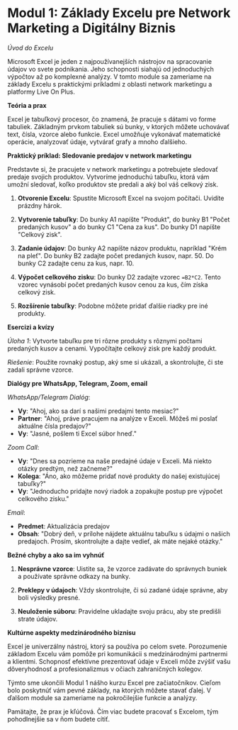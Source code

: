# **Modul 1: Základy Excelu pre Network Marketing a Digitálny Biznis**

*Úvod do Excelu*

Microsoft Excel je jeden z najpoužívanejších nástrojov na spracovanie údajov vo svete podnikania. Jeho schopnosti siahajú od jednoduchých výpočtov až po komplexné analýzy. V tomto module sa zameriame na základy Excelu s praktickými príkladmi z oblasti network marketingu a platformy Live On Plus.

**Teória a prax**

Excel je tabuľkový procesor, čo znamená, že pracuje s dátami vo forme tabuliek. Základným prvkom tabuliek sú bunky, v ktorých môžete uchovávať text, čísla, vzorce alebo funkcie. Excel umožňuje vykonávať matematické operácie, analyzovať údaje, vytvárať grafy a mnoho ďalšieho.

**Praktický príklad: Sledovanie predajov v network marketingu**

Predstavte si, že pracujete v network marketingu a potrebujete sledovať predaje svojich produktov. Vytvoríme jednoduchú tabuľku, ktorá vám umožní sledovať, koľko produktov ste predali a aký bol váš celkový zisk.

1. **Otvorenie Excelu**: Spustite Microsoft Excel na svojom počítači. Uvidíte prázdny hárok.

2. **Vytvorenie tabuľky**: Do bunky A1 napíšte "Produkt", do bunky B1 "Počet predaných kusov" a do bunky C1 "Cena za kus". Do bunky D1 napíšte "Celkový zisk".

3. **Zadanie údajov**: Do bunky A2 napíšte názov produktu, napríklad "Krém na pleť". Do bunky B2 zadajte počet predaných kusov, napr. 50. Do bunky C2 zadajte cenu za kus, napr. 10.

4. **Výpočet celkového zisku**: Do bunky D2 zadajte vzorec `=B2*C2`. Tento vzorec vynásobí počet predaných kusov cenou za kus, čím získa celkový zisk.

5. **Rozšírenie tabuľky**: Podobne môžete pridať ďalšie riadky pre iné produkty.

**Esercizi a kvízy**

*Úloha 1*: Vytvorte tabuľku pre tri rôzne produkty s rôznymi počtami predaných kusov a cenami. Vypočítajte celkový zisk pre každý produkt.

*Riešenie*: Použite rovnaký postup, aký sme si ukázali, a skontrolujte, či ste zadali správne vzorce.

**Dialógy pre WhatsApp, Telegram, Zoom, email**

*WhatsApp/Telegram Dialóg*:
- **Vy**: "Ahoj, ako sa darí s našimi predajmi tento mesiac?"
- **Partner**: "Ahoj, práve pracujem na analýze v Exceli. Môžeš mi poslať aktuálne čísla predajov?"
- **Vy**: "Jasné, pošlem ti Excel súbor hneď."

*Zoom Call*:
- **Vy**: "Dnes sa pozrieme na naše predajné údaje v Exceli. Má niekto otázky predtým, než začneme?"
- **Kolega**: "Áno, ako môžeme pridať nové produkty do našej existujúcej tabuľky?"
- **Vy**: "Jednoducho pridajte nový riadok a zopakujte postup pre výpočet celkového zisku."

*Email*:
- **Predmet**: Aktualizácia predajov
- **Obsah**: "Dobrý deň, v prílohe nájdete aktuálnu tabuľku s údajmi o našich predajoch. Prosím, skontrolujte a dajte vedieť, ak máte nejaké otázky."

**Bežné chyby a ako sa im vyhnúť**

1. **Nesprávne vzorce**: Uistite sa, že vzorce zadávate do správnych buniek a používate správne odkazy na bunky.
   
2. **Preklepy v údajoch**: Vždy skontrolujte, či sú zadané údaje správne, aby boli výsledky presné.

3. **Neuloženie súboru**: Pravidelne ukladajte svoju prácu, aby ste predišli strate údajov.

**Kultúrne aspekty medzinárodného biznisu**

Excel je univerzálny nástroj, ktorý sa používa po celom svete. Porozumenie základom Excelu vám pomôže pri komunikácii s medzinárodnými partnermi a klientmi. Schopnosť efektívne prezentovať údaje v Exceli môže zvýšiť vašu dôveryhodnosť a profesionalizmus v očiach zahraničných kolegov.

Týmto sme ukončili Modul 1 nášho kurzu Excel pre začiatočníkov. Cieľom bolo poskytnúť vám pevné základy, na ktorých môžete stavať ďalej. V ďalšom module sa zameriame na pokročilejšie funkcie a analýzy.  
  
Pamätajte, že prax je kľúčová. Čím viac budete pracovať s Excelom, tým pohodlnejšie sa v ňom budete cítiť.